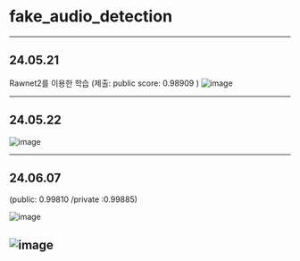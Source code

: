 # fake_audio_detection

---
## 24.05.21
Rawnet2를 이용한 학습 (제출: public score: 0.98909  )
![image](https://github.com/Lee-ghwan-ho/fake_audio_detection/assets/114568122/6e7aa2c9-f57b-4dd3-9edc-518205fb9aef)



---

## 24.05.22
![image](https://github.com/Lee-ghwan-ho/fake_audio_detection/assets/114568122/a35091a4-58aa-47a0-ab5d-892108216392)



---

## 24.06.07 
(public: 0.99810 /private :0.99885)


![image](https://github.com/Lee-ghwan-ho/fake_audio_detection/assets/114568122/66ba3fdf-d0fb-4aba-acb8-85c9b223525f)

![image](https://github.com/Lee-ghwan-ho/fake_audio_detection/assets/114568122/76b8c1e3-5359-438f-9a77-f01b1f900761)
---
